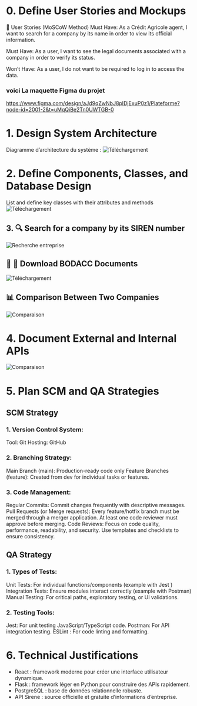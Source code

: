 # 0. Define User Stories and Mockups
🎯 User Stories (MoSCoW Method)
Must Have: As a Crédit Agricole agent, I want to search for a company by its name in order to view its official information.

Must Have: As a user, I want to see the legal documents associated with a company in order to verify its status.

Won’t Have: As a user, I do not want to be required to log in to access the data.

### voici La maquette Figma du projet
https://www.figma.com/design/aJd9qZwNbJ8pIDjExuP0z1/Plateforme?node-id=2001-2&t=uMqQiBe2Tn0UWTGB-0

# 1. Design System Architecture
Diagramme d’architecture du système :
![Téléchargement](docs/diagramme_archi.png)

# 2. Define Components, Classes, and Database Design
List and define key classes with their attributes and methods
![Téléchargement](docs/List.png)

## 3. 🔍 Search for a company by its SIREN number

![Recherche entreprise](docs/recherche_siren.png)

## 📄 📄 Download BODACC Documents

![Téléchargement](docs/documents_bodacc.png)

## 📊 Comparison Between Two Companies

![Comparaison](docs/comparaison.png)

# 4. Document External and Internal APIs

![Comparaison](docs/External_Internal.png)

#  5. Plan SCM and QA Strategies
## SCM Strategy

### 1. Version Control System:
Tool: Git
Hosting: GitHub
### 2. Branching Strategy:

Main Branch (main): Production-ready code only
Feature Branches (feature): Created from dev for individual tasks or features.
### 3. Code Management:

Regular Commits: Commit changes frequently with descriptive messages.
Pull Requests (or Merge requests):
Every feature/hotfix branch must be merged through a merger application.
At least one code reviewer must approve before merging.
Code Reviews:
Focus on code quality, performance, readability, and security.
Use templates and checklists to ensure consistency.
## QA Strategy

### 1. Types of Tests:

Unit Tests: For individual functions/components (example with Jest )
Integration Tests: Ensure modules interact correctly (example with Postman)
Manual Testing: For critical paths, exploratory testing, or UI validations.

### 2. Testing Tools:

Jest: For unit testing JavaScript/TypeScript code.
Postman: For API integration testing.
ESLint : For code linting and formatting.


# 6. Technical Justifications
- React : framework moderne pour créer une interface utilisateur 
dynamique.
- Flask : framework léger en Python pour construire des APIs rapidement.
- PostgreSQL : base de données relationnelle robuste.
- API Sirene : source officielle et gratuite d’informations d’entreprise.
